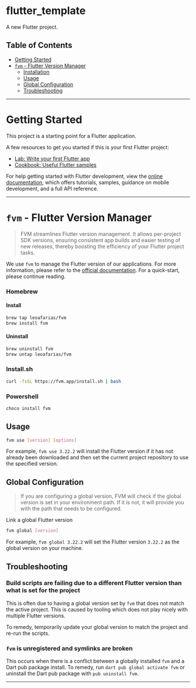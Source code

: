# flutter_template

A new Flutter project.

## Table of Contents

- [Getting Started](#getting-started)
- [`fvm` - Flutter Version Manager](#fvm---flutter-version-manager)
  - [Installation](#homebrew)
  - [Usage](#usage)
  - [Global Configuration](#global-configuration)
  - [Troubleshooting](#troubleshooting)

---

# Getting Started

This project is a starting point for a Flutter application.

A few resources to get you started if this is your first Flutter project:

- [Lab: Write your first Flutter app](https://docs.flutter.dev/get-started/codelab)
- [Cookbook: Useful Flutter samples](https://docs.flutter.dev/cookbook)

For help getting started with Flutter development, view the
[online documentation](https://docs.flutter.dev/), which offers tutorials,
samples, guidance on mobile development, and a full API reference.

---

# `fvm` - Flutter Version Manager

> FVM streamlines Flutter version management. It allows per-project SDK versions, ensuring consistent app builds and easier testing of new releases, thereby boosting the efficiency of your Flutter project tasks.

We use `fvm` to manage the Flutter version of our applications. For more information, please refer to the [official documentation](https://fvm.app/). For a quick-start, please continue reading.

### Homebrew

#### Install

```sh
brew tap leoafarias/fvm
brew install fvm
```

#### Uninstall

```sh
brew uninstall fvm
brew untap leoafarias/fvm
```

### Install.sh

```sh
curl -fsSL https://fvm.app/install.sh | bash
```

### Powershell

```sh
choco install fvm
```

## Usage

```sh
fvm use [version] [options]
```

For example, `fvm use 3.22.2` will install the Flutter version if it has not already been downloaded and then set the current project repository to use the specified version.

## Global Configuration

> If you are configuring a global version, FVM will check if the global version is set in your environment path. If it is not, it will provide you with the path that needs to be configured.

Link a global Flutter version

```sh
fvm global [version]
```

For example, `fvm global 3.22.2` will set the Flutter version `3.22.2` as the global version on your machine.

## Troubleshooting

### Build scripts are failing due to a different Flutter version than what is set for the project

This is often due to having a global version set by `fvm` that does not match the active project. This is caused by tooling which does not play nicely with multiple Flutter versions.

To remedy, temporarily update your global version to match the project and re-run the scripts.

### `fvm` is unregistered and symlinks are broken

This occurs when there is a conflict between a globally installed `fvm` and a Dart pub package install. To remedy, run `dart pub global activate fvm` or uninstall the Dart pub package with `pub uninstall fvm`.

---
